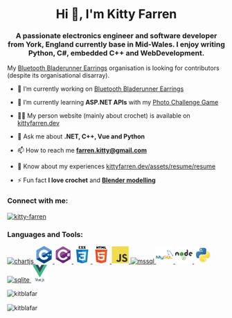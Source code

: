 <h1 align="center">Hi 👋, I'm Kitty Farren</h1>
<h3 align="center">A passionate electronics engineer and software developer from York, England currently base in Mid-Wales. I enjoy writing Python, C#, embedded C++ and WebDevelopment.</h3>

My [Bluetooth Bladerunner Earrings](https://github.com/BLEarrings) organisation is looking for contributors (despite its organisational disarray).

- 🔭 I’m currently working on [Bluetooth Bladerunner Earrings](https://github.com/BLEarrings) 

- 🌱 I’m currently learning **ASP.NET APIs** with my [Photo Challenge Game](https://github.com/kitblafar/Xmas-Photo-Challenge)

- 👨‍💻 My person website (mainly about crochet) is available on [kittyfarren.dev](https://kittyfarren.dev)

- 💬 Ask me about **.NET, C++, Vue and Python**

- 📫 How to reach me **farren.kitty@gmail.com**

- 📄 Know about my experiences [kittyfarren.dev/assets/resume/resume](https://kittyfarren.dev/assets/resume/resume)

- ⚡ Fun fact **I love crochet** and **[Blender modelling](https://github.com/kitblafar/Blender-Projects)**

<h3 align="left">Connect with me:</h3>
<p align="left">
<a href="https://linkedin.com/in/kitty-farren" target="blank"><img align="center" src="https://raw.githubusercontent.com/rahuldkjain/github-profile-readme-generator/master/src/images/icons/Social/linked-in-alt.svg" alt="kitty-farren" height="30" width="40" /></a>
</p>

<h3 align="left">Languages and Tools:</h3>
<p align="left"> <a href="https://www.chartjs.org" target="_blank" rel="noreferrer"> <img src="https://www.chartjs.org/media/logo-title.svg" alt="chartjs" width="40" height="40"/> </a> <a href="https://www.w3schools.com/cpp/" target="_blank" rel="noreferrer"> <img src="https://raw.githubusercontent.com/devicons/devicon/master/icons/cplusplus/cplusplus-original.svg" alt="cplusplus" width="40" height="40"/> </a> <a href="https://www.w3schools.com/cs/" target="_blank" rel="noreferrer"> <img src="https://raw.githubusercontent.com/devicons/devicon/master/icons/csharp/csharp-original.svg" alt="csharp" width="40" height="40"/> </a> <a href="https://www.w3schools.com/css/" target="_blank" rel="noreferrer"> <img src="https://raw.githubusercontent.com/devicons/devicon/master/icons/css3/css3-original-wordmark.svg" alt="css3" width="40" height="40"/> </a> <a href="https://www.w3.org/html/" target="_blank" rel="noreferrer"> <img src="https://raw.githubusercontent.com/devicons/devicon/master/icons/html5/html5-original-wordmark.svg" alt="html5" width="40" height="40"/> </a> <a href="https://developer.mozilla.org/en-US/docs/Web/JavaScript" target="_blank" rel="noreferrer"> <img src="https://raw.githubusercontent.com/devicons/devicon/master/icons/javascript/javascript-original.svg" alt="javascript" width="40" height="40"/> </a> <a href="https://www.microsoft.com/en-us/sql-server" target="_blank" rel="noreferrer"> <img src="https://www.svgrepo.com/show/303229/microsoft-sql-server-logo.svg" alt="mssql" width="40" height="40"/> </a> <a href="https://www.mysql.com/" target="_blank" rel="noreferrer"> <img src="https://raw.githubusercontent.com/devicons/devicon/master/icons/mysql/mysql-original-wordmark.svg" alt="mysql" width="40" height="40"/> </a> <a href="https://nodejs.org" target="_blank" rel="noreferrer"> <img src="https://raw.githubusercontent.com/devicons/devicon/master/icons/nodejs/nodejs-original-wordmark.svg" alt="nodejs" width="40" height="40"/> </a> <a href="https://www.python.org" target="_blank" rel="noreferrer"> <img src="https://raw.githubusercontent.com/devicons/devicon/master/icons/python/python-original.svg" alt="python" width="40" height="40"/> </a> <a href="https://www.sqlite.org/" target="_blank" rel="noreferrer"> <img src="https://www.vectorlogo.zone/logos/sqlite/sqlite-icon.svg" alt="sqlite" width="40" height="40"/> </a> <a href="https://vuejs.org/" target="_blank" rel="noreferrer"> <img src="https://raw.githubusercontent.com/devicons/devicon/master/icons/vuejs/vuejs-original-wordmark.svg" alt="vuejs" width="40" height="40"/> </a> </p>

<p><img align="center" src="https://github-readme-stats.vercel.app/api/top-langs?username=kitblafar&show_icons=true&locale=en&layout=compact" alt="kitblafar" /></p>

<p><img align="center" src="https://github-readme-streak-stats.herokuapp.com/?user=kitblafar&" alt="kitblafar" /></p>
